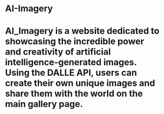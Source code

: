 # AI-Imagery

# AI_Imagery is a website dedicated to showcasing the incredible power and creativity of artificial intelligence-generated images. Using the DALLE API, users can create their own unique images and share them with the world on the main gallery page.
